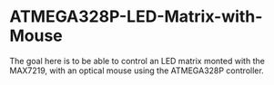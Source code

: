 # ATMEGA328P-LED-Matrix-with-Mouse
The goal here is to be able to control an LED matrix monted with the MAX7219, with an optical mouse using the ATMEGA328P controller.
